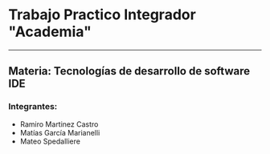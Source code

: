 # Trabajo Practico Integrador "Academia"

---

## Materia: Tecnologías de desarrollo de software IDE  

### Integrantes:  
- Ramiro Martinez Castro 
- Matías García Marianelli
- Mateo Spedalliere